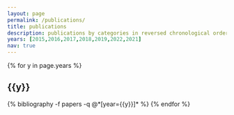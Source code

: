 ```yaml
---
layout: page
permalink: /publications/
title: publications
description: publications by categories in reversed chronological order. generated by jekyll-scholar.
years: [2015,2016,2017,2018,2019,2022,2021]
nav: true
---
```


<div class="publications">

{% for y in page.years %}
  <h2 class="year">{{y}}</h2>
  {% bibliography -f papers -q @*[year={{y}}]* %}
{% endfor %}

</div>
